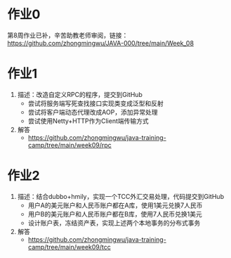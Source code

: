 # 作业0

第8周作业已补，辛苦助教老师审阅，链接：https://github.com/zhongmingwu/JAVA-000/tree/main/Week_08

# 作业1

1. 描述：改造自定义RPC的程序，提交到GitHub
   - 尝试将服务端写死查找接口实现类变成泛型和反射
   - 尝试将客户端动态代理改成AOP，添加异常处理
   - 尝试使用Netty+HTTP作为Client端传输方式
2. 解答
   - https://github.com/zhongmingwu/java-training-camp/tree/main/week09/rpc

# 作业2
1. 描述：结合dubbo+hmily，实现一个TCC外汇交易处理，代码提交到GitHub
   - 用户A的美元账户和人民币账户都在A库，使用1美元兑换7人民币
   - 用户B的美元账户和人民币账户都在B库，使用7人民币兑换1美元
   - 设计账户表，冻结资产表，实现上述两个本地事务的分布式事务
2. 解答
   - https://github.com/zhongmingwu/java-training-camp/tree/main/week09/tcc